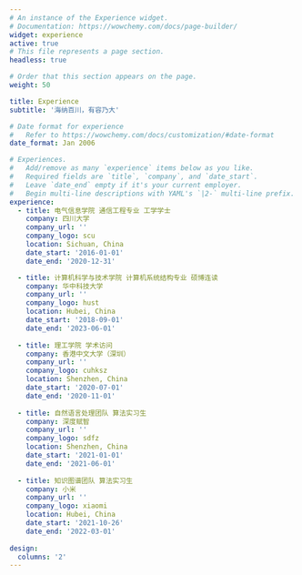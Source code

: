 ```yaml
---
# An instance of the Experience widget.
# Documentation: https://wowchemy.com/docs/page-builder/
widget: experience
active: true
# This file represents a page section.
headless: true

# Order that this section appears on the page.
weight: 50

title: Experience
subtitle: '海纳百川，有容乃大'

# Date format for experience
#   Refer to https://wowchemy.com/docs/customization/#date-format
date_format: Jan 2006

# Experiences.
#   Add/remove as many `experience` items below as you like.
#   Required fields are `title`, `company`, and `date_start`.
#   Leave `date_end` empty if it's your current employer.
#   Begin multi-line descriptions with YAML's `|2-` multi-line prefix.
experience:
  - title: 电气信息学院 通信工程专业 工学学士
    company: 四川大学
    company_url: ''
    company_logo: scu
    location: Sichuan, China
    date_start: '2016-01-01'
    date_end: '2020-12-31'

  - title: 计算机科学与技术学院 计算机系统结构专业 硕博连读
    company: 华中科技大学
    company_url: ''
    company_logo: hust
    location: Hubei, China
    date_start: '2018-09-01'
    date_end: '2023-06-01'
    
  - title: 理工学院 学术访问
    company: 香港中文大学（深圳）
    company_url: ''
    company_logo: cuhksz
    location: Shenzhen, China
    date_start: '2020-07-01'
    date_end: '2020-11-01'
    
  - title: 自然语言处理团队 算法实习生
    company: 深度赋智
    company_url: ''
    company_logo: sdfz
    location: Shenzhen, China
    date_start: '2021-01-01'
    date_end: '2021-06-01'
    
  - title: 知识图谱团队 算法实习生
    company: 小米
    company_url: ''
    company_logo: xiaomi
    location: Hubei, China
    date_start: '2021-10-26'
    date_end: '2022-03-01'
    
design:
  columns: '2'
---
```


